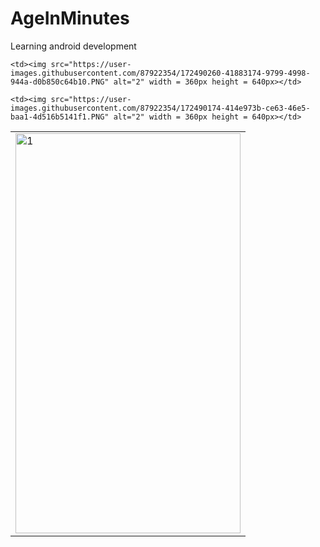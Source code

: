 # AgeInMinutes
Learning android development
<table>
  <tr>
    <td> <img src="https://user-images.githubusercontent.com/87922354/172490174-414e973b-ce63-46e5-baa1-4d516b5141f1.PNG"  alt="1" width = 360px height = 640px ></td>

    <td><img src="https://user-images.githubusercontent.com/87922354/172490260-41883174-9799-4998-944a-d0b850c64b10.PNG" alt="2" width = 360px height = 640px></td>
    
    <td><img src="https://user-images.githubusercontent.com/87922354/172490174-414e973b-ce63-46e5-baa1-4d516b5141f1.PNG" alt="2" width = 360px height = 640px></td>
   </tr> 
</table>
